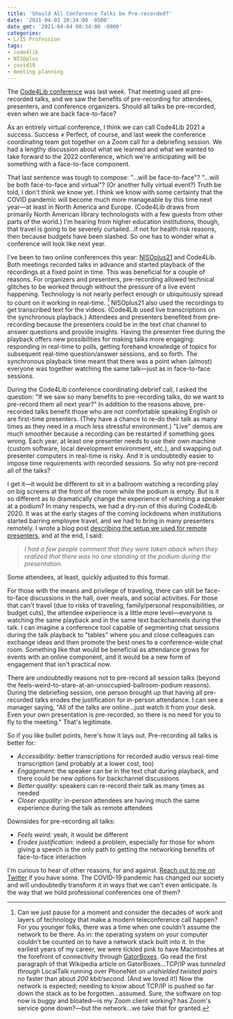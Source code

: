 ```yaml
---
title: 'Should All Conference Talks be Pre-recorded?'
date: '2021-04-03 20:34:00 -0500'
date_gmt: '2021-04-04 00:34:00 -0000'
categories:
- L/IS Profession
tags:
- code4lib
- NISOplus
- covid19
- meeting planning
---
```

The <a href="https://2021.Code4Lib.org/" data-versionurl="https://archive.li/wip/xCo7x" data-versiondate="2021-04-03">Code4Lib conference</a> was last week.  That meeting used all pre-recorded talks, and we saw the benefits of pre-recording for attendees, presenters, and conference organizers.
Should all talks be pre-recorded, even when we are back face-to-face?

As an entirely virtual conference, I think we can call Code4Lib 2021 a success.
Success ≠ Perfect, of course, and last week the conference coordinating team got together on a Zoom call for a debriefing session.
We had a lengthy discussion about what we learned and what we wanted to take forward to the 2022 conference, which we're anticipating will be something with a face-to-face component.

That last sentence was tough to compose: "...will be face-to-face"? "...will be both face-to-face and virtual"?  (Or another fully virtual event?)
Truth be told, I don't think we know yet.
I think we know with some certainty that the COVID pandemic will become much more manageable by this time next year—at least in North America and Europe.
(Code4Lib draws from primarily North American library technologists with a few guests from other parts of the world.)
I'm hearing from higher education institutions, though, that travel is going to be severely curtailed...if not for health risk reasons, then because budgets have been slashed.
So one has to wonder what a conference will look like next year.

I've been to two online conferences this year:  <a href="https://niso.plus/" data-versionurl="https://archive.li/wip/NwffD" data-versiondate="2021-04-04">NISOplus21</a> and Code4Lib.  Both meetings recorded talks in advance and started playback of the recordings at a fixed point in time.
This was beneficial for a couple of reasons.
For organizers and presenters, pre-recording allowed technical glitches to be worked through without the pressure of a live event happening.
Technology is not nearly perfect enough or ubiquitously spread to count on it working in real-time. [^1]
NISOplus21 also used the recordings to get transcribed text for the videos.
(Code4Lib used live transcriptions on the synchronous playback.)
Attendees and presenters benefited from pre-recording because the presenters could be in the text chat channel to answer questions and provide insights.
Having the presenter free during the playback offers new possibilities for making talks more engaging: responding in real-time to polls, getting forehand knowledge of topics for subsequent real-time question/answer sessions, and so forth.
The synchronous playback time meant that there was a point when (almost) everyone was together watching the same talk—just as in face-to-face sessions.

During the Code4Lib conference coordinating debrief call, I asked the question: "If we saw so many benefits to pre-recording talks, do we want to pre-record them all next year?"
In addition to the reasons above, pre-recorded talks benefit those who are not comfortable speaking English or are first-time presenters. 
(They have a chance to re-do their talk as many times as they need in a much less stressful environment.)
"Live" demos are much smoother because a recording can be restarted if something goes wrong.
Each year, at least one presenter needs to use their own machine (custom software, local development environment, etc.), and swapping out presenter computers in real-time is risky.
And it is undoubtedly easier to impose time requirements with recorded sessions.
So why not pre-record all of the talks?

I get it—it would be different to sit in a ballroom watching a recording play on big screens at the front of the room while the podium is empty.
But is it so different as to dramatically change the experience of watching a speaker at a podium?
In many respects, we had a dry-run of this during Code4Lib 2020.
It was at the early stages of the coming lockdowns when institutions started barring employee travel, and we had to bring in many presenters remotely.
I wrote a blog post <a href="https://dltj.org/article/zoom-remote-presenters/" data-versionurl="https://web.archive.org/web/20210404002544/https://dltj.org/article/zoom-remote-presenters/" data-versiondate="2021-04-04">describing the setup we used for remote presenters</a>, and at the end, I said: 

> _I had a few people comment that they were taken aback when they realized that there was no one standing at the podium during the presentation._

Some attendees, at least, quickly adjusted to this format.

For those with the means and privilege of traveling, there can still be face-to-face discussions in the hall, over meals, and social activities.
For those that can't travel (due to risks of traveling, family/personal responsibilities, or budget cuts), the attendee experience is a little more level—everyone is watching the same playback and in the same text backchannels during the talk.
I can imagine a conference tool capable of segmenting chat sessions during the talk playback to "tables" where you and close colleagues can exchange ideas and then promote the best ones to a conference-wide chat room.
Something like that would be beneficial as attendance grows for events with an online component, and it would be a new form of engagement that isn't practical now.

There are undoubtedly reasons not to pre-record all session talks (beyond the feels-weird-to-stare-at-an-unoccupied-ballroom-podium reasons).
During the debriefing session, one person brought up that having all pre-recorded talks erodes the justification for in-person attendance.
I can see a manager saying, "All of the talks are online...just watch it from your desk.  Even your own presentation is pre-recorded, so there is no need for you to fly to the meeting."
That's legitimate.

So if you like bullet points, here's how it lays out.
Pre-recording all talks is better for:
* _Accessibility:_ better transcriptions for recorded audio versus real-time transcription (and probably at a lower cost, too)
* _Engagement:_ the speaker can be in the text chat during playback, and there could be new options for backchannel discussions
* _Better quality:_ speakers can re-record their talk as many times as needed
* _Closer equality:_ in-person attendees are having much the same experience during the talk as remote attendees

Downsides for pre-recording all talks:
* _Feels weird:_ yeah, it would be different
* _Erodes justification:_ indeed a problem, especially for those for whom giving a speech is the only path to getting the networking benefits of face-to-face interaction

I'm curious to hear of other reasons, for and against.
<a href="https://twitter.com/intent/tweet?text=Hey%20%40DataG%2C%20about%20all%20pre-recorded%20presentations%3A%20">Reach out to me on Twitter</a> if you have some.
The COVID-19 pandemic has changed our society and will undoubtedly transform it in ways that we can't even anticipate.  Is the way that we hold professional conferences one of them?

[^1]: Can we just pause for a moment and consider the decades of work and layers of technology that make a modern teleconference call happen? For you younger folks, there was a time when one couldn't assume the network to be there. As in: the operating system on your computer couldn't be counted on to have a network stack built into it. In the earliest years of my career, we were tickled pink to have Macintoshes at the forefront of connectivity through <a href="https://en.wikipedia.org/wiki/GatorBox" data-versionurl="https://en.wikipedia.org/w/index.php?title=GatorBox&oldid=932309684" data-versiondate="2021-04-03">GatorBoxes</a>. Go read the first paragraph of that Wikipedia article on GatorBoxes...TCP/IP was _tunneled through_ LocalTalk running over PhoneNet on _unshielded twisted pairs_ no faster than about _200 kbit/second_.  (And we loved it!)  Now the network is expected; needing to know about TCP/IP is pushed so far down the stack as to be forgotten...assumed. Sure, the software on top now is buggy and bloated—is my Zoom client working? has Zoom's service gone down?—but the network...we take that for granted.